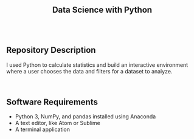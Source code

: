 <h2 align="center">
    Data Science with Python 
</h2>

<br>
<br>

## Repository Description 
I used Python to calculate statistics and build an interactive environment where a user chooses the data and filters for a dataset to analyze.

<br>

## Software Requirements
- Python 3, NumPy, and pandas installed using Anaconda
- A text editor, like Atom or Sublime
- A terminal application

<br>